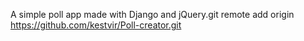 A simple poll app made with Django and jQuery.git remote add origin https://github.com/kestvir/Poll-creator.git